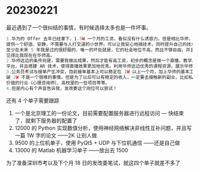 # 20230221

最近遇到了一个很纠结的事情，有时候选择太多也是一件坏事。

```jsx
1.华为的 Offer 去年已经拿下，1.5W 一个月的工资，看似没有什么诱惑力，但是相比华师，它可以为我
提供一个舒适、安静，不需要与人打交道的小世界，可以让我安心地搞技术，同时提升自己的技术实力，
至少在未来 5 年我是过的很舒服的，唯一的坏处就是，它的社会地位不高，而且不够自由，并且赚的钱并不
见得比我现在在华师高。
2.华师这边的条件则是，需要我做出成果，然后才能有高工资，初步的概念是做一个直播、教学、视频学习
平台，并且搭建 AR 技术，使得直播效果更加地优秀。利用华师这边优秀的课程资源，展示华师特色！
3.公务员考试与接单产生冲突，目前接单基本上可以稳定在 1W 以上一个月，加上华师的基本工资，一个月突
破 2W 不是一个很难的事情。但是为了以后可以有稳定的收入，一定要去接触新的副业，比如私塾、提供情绪
价值的行业（心理咨询师）、高校里的一些项目等等。
4.但是内心有个声音告诉我，发改委这个岗位可以尝试！
```

还有 4 个单子需要跟踪

1. 一个是北京理工的一份论文，目前需要配置服务器进行远程访问   — 快结束了，就剩下服务器的配置了
2. 12000 的 Python 实现数值分析，使用神经网络解决非线性互补问题，并且写一篇 1W 字的论文  ——2K 让别人做
3. 9500 的上位机单子，使用 PyQt5 + UDP 与下位机通信    ——还是自己做
4. 13000 的 Matlab 机器学习单子    ——放出去 1500 

为了准备深圳市考以及下个月 18 日的发改委笔试，就这四个单子就差不多了